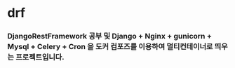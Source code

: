# drf
### DjangoRestFramework 공부 및 Django + Nginx + gunicorn + Mysql + Celery + Cron 을 도커 컴포즈를 이용하여 멀티컨테이너로 띄우는 프로젝트입니다.


